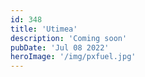 ```yaml
---
id: 348
title: 'Utimea'
description: 'Coming soon'
pubDate: 'Jul 08 2022'
heroImage: '/img/pxfuel.jpg'
---
```

